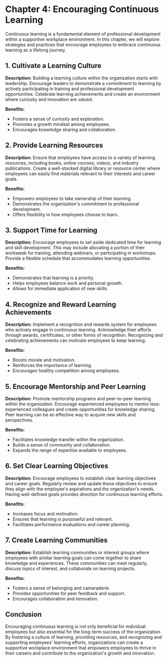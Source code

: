 Chapter 4: Encouraging Continuous Learning
==========================================

Continuous learning is a fundamental element of professional development within a supportive workplace environment. In this chapter, we will explore strategies and practices that encourage employees to embrace continuous learning as a lifelong journey.

**1. Cultivate a Learning Culture**
-----------------------------------

**Description:** Building a learning culture within the organization starts with leadership. Encourage leaders to demonstrate a commitment to learning by actively participating in training and professional development opportunities. Celebrate learning achievements and create an environment where curiosity and innovation are valued.

**Benefits:**

* Fosters a sense of curiosity and exploration.
* Promotes a growth mindset among employees.
* Encourages knowledge sharing and collaboration.

**2. Provide Learning Resources**
---------------------------------

**Description:** Ensure that employees have access to a variety of learning resources, including books, online courses, videos, and industry publications. Create a well-stocked digital library or resource center where employees can easily find materials relevant to their interests and career goals.

**Benefits:**

* Empowers employees to take ownership of their learning.
* Demonstrates the organization's commitment to professional development.
* Offers flexibility in how employees choose to learn.

**3. Support Time for Learning**
--------------------------------

**Description:** Encourage employees to set aside dedicated time for learning and skill development. This may include allocating a portion of their workweek for training, attending webinars, or participating in workshops. Provide a flexible schedule that accommodates learning opportunities.

**Benefits:**

* Demonstrates that learning is a priority.
* Helps employees balance work and personal growth.
* Allows for immediate application of new skills.

**4. Recognize and Reward Learning Achievements**
-------------------------------------------------

**Description:** Implement a recognition and rewards system for employees who actively engage in continuous learning. Acknowledge their efforts through awards, certificates, or other forms of recognition. Recognizing and celebrating achievements can motivate employees to keep learning.

**Benefits:**

* Boosts morale and motivation.
* Reinforces the importance of learning.
* Encourages healthy competition among employees.

**5. Encourage Mentorship and Peer Learning**
---------------------------------------------

**Description:** Promote mentorship programs and peer-to-peer learning within the organization. Encourage experienced employees to mentor less-experienced colleagues and create opportunities for knowledge sharing. Peer learning can be an effective way to acquire new skills and perspectives.

**Benefits:**

* Facilitates knowledge transfer within the organization.
* Builds a sense of community and collaboration.
* Expands the range of expertise available to employees.

**6. Set Clear Learning Objectives**
------------------------------------

**Description:** Encourage employees to establish clear learning objectives and career goals. Regularly review and update these objectives to ensure they align with the employee's aspirations and the organization's needs. Having well-defined goals provides direction for continuous learning efforts.

**Benefits:**

* Increases focus and motivation.
* Ensures that learning is purposeful and relevant.
* Facilitates performance evaluations and career planning.

**7. Create Learning Communities**
----------------------------------

**Description:** Establish learning communities or interest groups where employees with similar learning goals can come together to share knowledge and experiences. These communities can meet regularly, discuss topics of interest, and collaborate on learning projects.

**Benefits:**

* Fosters a sense of belonging and camaraderie.
* Provides opportunities for peer feedback and support.
* Encourages collaboration and innovation.

**Conclusion**
--------------

Encouraging continuous learning is not only beneficial for individual employees but also essential for the long-term success of the organization. By fostering a culture of learning, providing resources, and recognizing and supporting employees' learning efforts, organizations can create a supportive workplace environment that empowers employees to thrive in their careers and contribute to the organization's growth and innovation.

